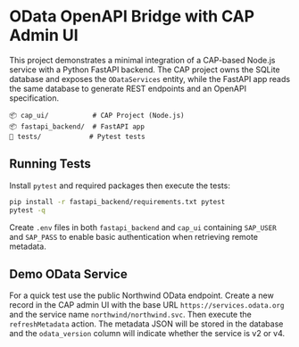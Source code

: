 # OData OpenAPI Bridge with CAP Admin UI

This project demonstrates a minimal integration of a CAP-based Node.js service
with a Python FastAPI backend. The CAP project owns the SQLite database and
exposes the `ODataServices` entity, while the FastAPI app reads the same
database to generate REST endpoints and an OpenAPI specification.

```
📦 cap_ui/           # CAP Project (Node.js)
📦 fastapi_backend/  # FastAPI app
📂 tests/            # Pytest tests
```

## Running Tests

Install `pytest` and required packages then execute the tests:

```bash
pip install -r fastapi_backend/requirements.txt pytest
pytest -q
```

Create `.env` files in both `fastapi_backend` and `cap_ui` containing `SAP_USER`
and `SAP_PASS` to enable basic authentication when retrieving remote
metadata.

## Demo OData Service

For a quick test use the public Northwind OData endpoint. Create a new record in
the CAP admin UI with the base URL `https://services.odata.org` and the service
name `northwind/northwind.svc`. Then execute the
`refreshMetadata` action. The metadata JSON will be stored in the database and
the `odata_version` column will indicate whether the service is v2 or v4.
